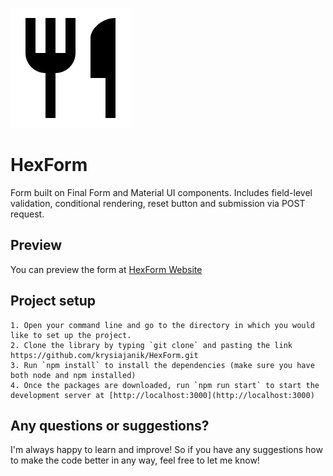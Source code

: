 ![Logo](./public/logo192.png)
# HexForm
Form built on Final Form and Material UI components. Includes field-level validation, conditional rendering, reset button and submission via POST request.

## Preview

You can preview the form at [HexForm Website](https://krysiajanik.github.io/HexForm/)

## Project setup
    1. Open your command line and go to the directory in which you would like to set up the project.
    2. Clone the library by typing `git clone` and pasting the link https://github.com/krysiajanik/HexForm.git
    3. Run `npm install` to install the dependencies (make sure you have both node and npm installed)
    4. Once the packages are downloaded, run `npm run start` to start the development server at [http://localhost:3000](http://localhost:3000)

## Any questions or suggestions?
I'm always happy to learn and improve! So if you have any suggestions how to make the code better in any way, feel free to let me know!